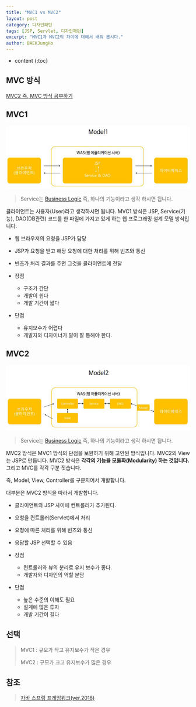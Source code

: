 ```yaml
---
title: "MVC1 vs MVC2"
layout: post
category: 디자인패턴
tags: [JSP, Servlet, 디자인패턴]
excerpt: "MVC1과 MVC2의 차이에 대해서 배워 봅시다."
author: BAEKJungHo
---
```


* content
{:toc}

## MVC 방식 

  [MVC2 즉, MVC 방식 공부하기](https://baekjungho.github.io/mvc-designpattern/)

## MVC1

  ![m1](/images/posts/201906/m1.jpg)

  > Service는 [Business Logic](https://baekjungho.github.io/business-logic/) 즉, 하나의 기능이라고 생각 하시면 됩니다.

  클라이언트는 사용자(User)라고 생각하시면 됩니다. MVC1 방식은 JSP, Service(기능), DAO(DB관련) 코드를
  한 파일에 가지고 있게 하는 웹 프로그래밍 설계 모델 방식입니다.

  - 웹 브라우저의 요청을 JSP가 담당
  - JSP가 요청을 받고 해당 요청에 대한 처리를 위해 빈즈와 통신
  - 빈즈가 처리 결과를 주면 그것을 클라이언트에 전달

  - 장점
    - 구조가 간단
    - 개발이 쉽다
    - 개발 기간이 짧다

  - 단점
    - 유지보수가 어렵다
    - 개발자와 디자이너가 말이 잘 통해야 한다.

## MVC2

  ![m2](/images/posts/201906/m2.jpg)

  > Service는 [Business Logic](https://baekjungho.github.io/business-logic/) 즉, 하나의 기능이라고 생각 하시면 됩니다.

  MVC2 방식은 MVC1 방식의 단점을 보완하기 위해 고안된 방식입니다. MVC2의 View는 JSP로 만듭니다.
  MVC2 방식은 __각각의 기능을 모듈화(Modularity) 하는 것입니다.__ 그리고 MVC를 각각 구분 짓습니다.

  즉, Model, View, Controller를 구분지어서 개발합니다.

  대부분은 MVC2 방식을 따라서 개발합니다.

  - 클라이언트와 JSP 사이에 컨트롤러가 추가된다.
  - 요청을 컨트롤러(Servlet)에서 처리
  - 요청에 따른 처리를 위해 빈즈와 통신
  - 응답할 JSP 선택할 수 있음

  - 장점
    - 컨트롤러와 뷰의 분리로 유지 보수가 좋다.
    - 개발자와 디자인의 역할 분담

  - 단점
    - 높은 수준의 이해도 필요
    - 설계에 많은 투자
    - 개발 기간이 길다

## 선택

  > MVC1 : 규모가 작고 유지보수가 적은 경우
  >
  > MVC2 : 규모가 크고 유지보수가 많은 경우

## 참조

  > [자바 스프링 프레임워크(ver.2018)](https://www.inflearn.com/course/%EC%8A%A4%ED%94%84%EB%A7%81-%ED%94%84%EB%A0%88%EC%9E%84%EC%9B%8C%ED%81%AC_renew#)

